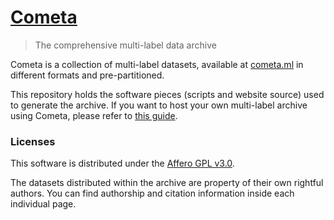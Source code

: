 # [Cometa](https://cometa.ml)

> The comprehensive multi-label data archive

Cometa is a collection of multi-label datasets, available at [cometa.ml](https://cometa.ml) in different 
formats and pre-partitioned.

This repository holds the software pieces (scripts and website source) used to generate the archive. If you 
want to host your own multi-label archive using Cometa, please refer to [this guide](https://cometa.ml/self-host).

### Licenses

This software is distributed under the [Affero GPL v3.0](https://github.com/fdavidcl/cometa/blob/master/LICENSE).

The datasets distributed within the archive are property of their own rightful authors. You can find 
authorship and citation information inside each individual page.
